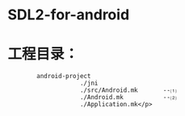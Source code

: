 # SDL2-for-android
# 工程目录：
            android-project
                        ./jni
                        ./src/Android.mk       --⑴
                        ./Android.mk           --⑵
                        ./Application.mk</p>


